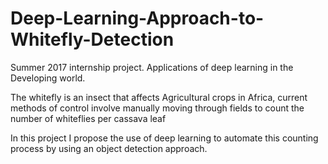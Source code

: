 # Deep-Learning-Approach-to-Whitefly-Detection
Summer 2017 internship project. Applications of deep learning in the Developing world.

The whitefly is an insect that affects Agricultural crops in Africa, current methods of control involve manually moving through fields 
to count the number of whiteflies per cassava leaf

In this project I propose the use of deep learning to automate this counting process by using an object detection approach.

